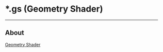 # *.gs (Geometry Shader)

___

## About

[Geometry Shader](https://www.khronos.org/opengl/wiki/Geometry_Shader)
